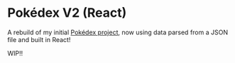 # Pokédex V2 (React)

A rebuild of my initial [Pokédex project](https://github.com/cleffei/Gen1Pokedex_Vanilla/tree/master), now using data parsed from a JSON file and built in React!

WIP!!
